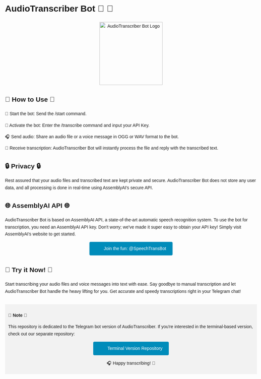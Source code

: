 <!DOCTYPE html>
<html>

<head>
  <title>AudioTranscriber Bot</title>
  <style>
    body {
      font-family: Arial, sans-serif;
      line-height: 1.6;
      max-width: 800px;
      margin: 0 auto;
    }

    h1 {
      text-align: center;
      margin-bottom: 30px;
    }

    .bot-logo {
      display: block;
      margin: 0 auto;
      width: 200px;
    }

    .center {
      text-align: center;
    }

    .btn {
      background-color: #008CBA;
      color: white;
      padding: 10px 20px;
      text-align: center;
      text-decoration: none;
      display: inline-block;
      border-radius: 4px;
    }

    .btn:hover {
      background-color: #005B7F;
    }

    .note {
      background-color: #f2f2f2;
      padding: 10px;
      margin-top: 30px;
    }

    .icon {
      display: inline-block;
      width: 20px;
      height: 20px;
      vertical-align: middle;
      margin-right: 5px;
    }

    .icon-start {
      background-image: url("https://example.com/start-icon.png");
    }

    .icon-api {
      background-image: url("https://example.com/api-icon.png");
    }

    .icon-github {
      background-image: url("https://example.com/github-icon.png");
    }
  </style>
</head>

<body>
  <h1>AudioTranscriber Bot 🎤 📝</h1>
  <div class="center">
    <img class="bot-logo" src="https://example.com/bot-icon.png" alt="AudioTranscriber Bot Logo">
  </div>

  <h2>🚀 How to Use 🚀</h2>
  <p>🤖 Start the bot: Send the /start command.</p>
  <p>🔑 Activate the bot: Enter the /transcribe command and input your API Key.</p>
  <p>🎧 Send audio: Share an audio file or a voice message in OGG or WAV format to the bot.</p>
  <p>💬 Receive transcription: AudioTranscriber Bot will instantly process the file and reply with the transcribed
    text.</p>

  <h2>🔒 Privacy 🔒</h2>
  <p>Rest assured that your audio files and transcribed text are kept private and secure. AudioTranscriber Bot does
    not store any user data, and all processing is done in real-time using AssemblyAI's secure API.</p>

  <h2>🌐 AssemblyAI API 🌐</h2>
  <p>AudioTranscriber Bot is based on AssemblyAI API, a state-of-the-art automatic speech recognition system. To use
    the bot for transcription, you need an AssemblyAI API key. Don't worry; we've made it super easy to obtain your
    API key! Simply visit AssemblyAI's website to get started.</p>

  <p class="center">
    <a class="btn" href="https://t.me/SpeechTransBot">
      <span class="icon icon-start"></span>Join the fun: @SpeechTransBot
    </a>
  </p>

  <h2>🎉 Try it Now! 🎉</h2>
  <p>Start transcribing your audio files and voice messages into text with ease. Say goodbye to manual transcription
    and let AudioTranscriber Bot handle the heavy lifting for you. Get accurate and speedy transcriptions right in
    your Telegram chat!</p>

  <div class="note">
    <p><strong>📎 Note 📎</strong></p>
    <p>This repository is dedicated to the Telegram bot version of AudioTranscriber. If you're interested in the
      terminal-based version, check out our separate repository:</p>
    <p class="center">
      <a class="btn" href="https://github.com/Armancollab/AudioTranscriber">
        <span class="icon icon-github"></span>Terminal Version Repository
      </a>
    </p>
    <p class="center">🎧 Happy transcribing! 📝</p>
  </div>
</body>

</html>
